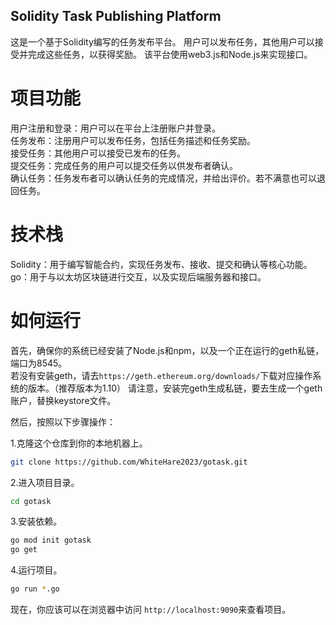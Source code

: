 ## Solidity Task Publishing Platform

这是一个基于Solidity编写的任务发布平台。  用户可以发布任务，其他用户可以接受并完成这些任务，以获得奖励。  该平台使用web3.js和Node.js来实现接口。

# 项目功能
用户注册和登录：用户可以在平台上注册账户并登录。  
任务发布：注册用户可以发布任务，包括任务描述和任务奖励。  
接受任务：其他用户可以接受已发布的任务。  
提交任务：完成任务的用户可以提交任务以供发布者确认。  
确认任务：任务发布者可以确认任务的完成情况，并给出评价。若不满意也可以退回任务。  

# 技术栈
Solidity：用于编写智能合约，实现任务发布、接收、提交和确认等核心功能。  
go：用于与以太坊区块链进行交互，以及实现后端服务器和接口。  

# 如何运行

首先，确保你的系统已经安装了Node.js和npm，以及一个正在运行的geth私链，端口为8545。  
若没有安装geth，请去```https://geth.ethereum.org/downloads/```下载对应操作系统的版本。（推荐版本为1.10）
请注意，安装完geth生成私链，要去生成一个geth账户，替换keystore文件。

然后，按照以下步骤操作：

1.克隆这个仓库到你的本地机器上。
```bash
git clone https://github.com/WhiteHare2023/gotask.git
```
2.进入项目目录。

```bash
cd gotask
```
3.安装依赖。
```bash
go mod init gotask
go get
```
4.运行项目。
```bash
go run *.go
```
现在，你应该可以在浏览器中访问 ```http://localhost:9090```来查看项目。
